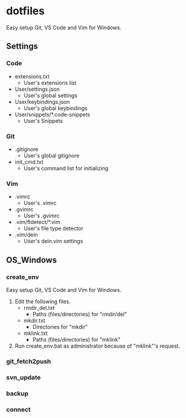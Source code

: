 # dotfiles

Easy setup Git, VS Code and Vim for Windows.

## Settings

### Code

* extensions.txt
    * User's extensions list
* User/settings.json
    * User's global settings
* User/keybindings.json
    * User's global keybindings
* User/snippets/*.code-snippets
    * User's Snippets

### Git

* .gitignore
    * User's global gitignore
* init_cmd.txt
    * User's command list for initializing

### Vim

* .vimrc
    * User's .vimrc
* .gvimrc
    * User's .gvimrc
* .vim/ftdetect/*.vim
    * User's file type detector
* .vim/dein
    * User's dein.vim settings

## OS_Windows

### create_env

Easy setup Git, VS Code and Vim for Windows.

1. Edit the following files.
    * rmdir_del.txt
        * Paths (files/directories) for "rmdir/del"
    * mkdir.txt
        * Directories for "mkdir"
    * mklink.txt
        * Paths (files/directories) for "mklink"
1. Run create_env.bat as administrator because of "mklink"'s request.

### git_fetch2push

### svn_update

### backup

### connect
